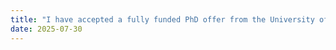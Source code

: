 ```yaml
---
title: "I have accepted a fully funded PhD offer from the University of New South Wales, supported by the Engineering Domestic Research Excellence Scholarship and the Australian Government RTP Fee Offset."
date: 2025-07-30
---
```

